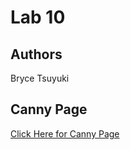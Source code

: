 # Lab 10

## Authors

Bryce Tsuyuki

## Canny Page

[Click Here for Canny Page](https://cse-110-lab10-hexalellogram.canny.io/)
